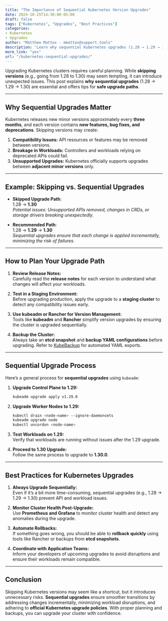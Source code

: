 ```yaml
---
title: "The Importance of Sequential Kubernetes Version Upgrades"
date: 2024-10-25T14:30:00-05:00
draft: false
tags: ["Kubernetes", "Upgrades", "Best Practices"]
categories:
- Kubernetes
- Upgrades
author: "Matthew Mattox - mmattox@support.tools"
description: "Learn why sequential Kubernetes upgrades (1.28 → 1.29 → 1.30) are essential and how to plan your upgrades effectively."
more_link: "yes"
url: "/kubernetes-sequential-upgrades/"
---
```


Upgrading Kubernetes clusters requires careful planning. While **skipping versions** (e.g., going from 1.28 to 1.30) may seem tempting, it can introduce unexpected issues. This post explains **why sequential upgrades** (1.28 → 1.29 → 1.30) are essential and offers tips for **safe upgrade paths**.

---

## Why Sequential Upgrades Matter

Kubernetes releases new minor versions approximately every **three months**, and each version contains **new features, bug fixes, and deprecations**. Skipping versions may create:

1. **Compatibility Issues:** API resources or features may be removed between versions.
2. **Breakage in Workloads:** Controllers and workloads relying on deprecated APIs could fail.
3. **Unsupported Upgrades:** Kubernetes officially supports upgrades between **adjacent minor versions** only.

---

## Example: Skipping vs. Sequential Upgrades

- **Skipped Upgrade Path**:  
  1.28 → **1.30**  
  *Potential issues: Unsupported APIs removed, changes in CRDs, or storage drivers breaking unexpectedly.*

- **Recommended Path**:  
  1.28 → **1.29** → **1.30**  
  *Sequential upgrades ensure that each change is applied incrementally, minimizing the risk of failures.*

---

## How to Plan Your Upgrade Path

1. **Review Release Notes:**  
   Carefully read the **release notes** for each version to understand what changes will affect your workloads.

2. **Test in a Staging Environment:**  
   Before upgrading production, apply the upgrade to a **staging cluster** to detect any compatibility issues early.

3. **Use kubeadm or Rancher for Version Management:**  
   Tools like **kubeadm** and **Rancher** simplify version upgrades by ensuring the cluster is upgraded sequentially.

4. **Backup the Cluster:**  
   Always take an **etcd snapshot** and **backup YAML configurations** before upgrading. Refer to [KubeBackup](https://support.tools/kubebackup/) for automated YAML exports.

---

## Sequential Upgrade Process

Here’s a general process for **sequential upgrades** using `kubeadm`:

1. **Upgrade Control Plane to 1.29:**
   ```bash
   kubeadm upgrade apply v1.29.0
   ```

2. **Upgrade Worker Nodes to 1.29:**
   ```bash
   kubectl drain <node-name> --ignore-daemonsets
   kubeadm upgrade node
   kubectl uncordon <node-name>
   ```

3. **Test Workloads on 1.29:**  
   Verify that workloads are running without issues after the 1.29 upgrade.

4. **Proceed to 1.30 Upgrade:**  
   Follow the same process to upgrade to **1.30.0**.

---

## Best Practices for Kubernetes Upgrades

1. **Always Upgrade Sequentially:**  
   Even if it’s a bit more time-consuming, sequential upgrades (e.g., 1.28 → 1.29 → 1.30) prevent API and workload issues.

2. **Monitor Cluster Health Post-Upgrade:**  
   Use **Prometheus and Grafana** to monitor cluster health and detect any anomalies during the upgrade.

3. **Automate Rollbacks:**  
   If something goes wrong, you should be able to **rollback quickly** using tools like Rancher or backups from **etcd snapshots**.

4. **Coordinate with Application Teams:**  
   Inform your developers of upcoming upgrades to avoid disruptions and ensure their workloads remain compatible.

---

## Conclusion

Skipping Kubernetes versions may seem like a shortcut, but it introduces unnecessary risks. **Sequential upgrades** ensure smoother transitions by addressing changes incrementally, minimizing workload disruptions, and adhering to **official Kubernetes upgrade policies**. With proper planning and backups, you can upgrade your cluster with confidence.
